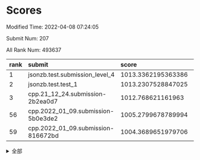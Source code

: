 # Scores

Modified Time: 2022-04-08 07:24:05

Submit Num: 207

All Rank Num: 493637

| rank |               submit               |       score        |       sigma        | pk_num |
| :--- | :--------------------------------- | :----------------- | :----------------- | :----- |
| 1    | jsonzb.test.submission_level_4     | 1013.3362195363386 | 0.8062830537592351 | 9543   |
| 2    | jsonzb.test.test_1                 | 1013.2307528847025 | 0.8007928364985559 | 9540   |
| 3    | cpp.21_12_24.submission-2b2ea0d7   | 1012.768621161963  | 0.7923776190645216 | 9540   |
| 56   | cpp.2022_01_09.submission-5b0e3de2 | 1005.2799678789994 | 0.7289802179063206 | 9537   |
| 59   | cpp.2022_01_09.submission-816672bd | 1004.3689651979706 | 0.7056535444015819 | 9535   |


<details>
<summary>全部</summary>

| rank |                 submit                 |       score        |       sigma        | pk_num |
| :--- | :------------------------------------- | :----------------- | :----------------- | :----- |
| 1    | jsonzb.test.submission_level_4         | 1013.3362195363386 | 0.8062830537592351 | 9543   |
| 2    | jsonzb.test.test_1                     | 1013.2307528847025 | 0.8007928364985559 | 9540   |
| 3    | cpp.21_12_24.submission-2b2ea0d7       | 1012.768621161963  | 0.7923776190645216 | 9540   |
| 4    | gobigger.level_3.submission_level_3_42 | 1011.3648571987347 | 0.7747083392103431 | 9540   |
| 5    | gobigger.level_3.submission_level_3_30 | 1010.9147633057013 | 0.774682312020313  | 9534   |
| 6    | gobigger.level_3.submission_level_3_47 | 1010.8866431718707 | 0.7805856489034692 | 9536   |
| 7    | gobigger.level_3.submission_level_3_46 | 1010.6574691459177 | 0.7545808254744831 | 9543   |
| 8    | gobigger.level_3.submission_level_3_27 | 1010.6358772926728 | 0.7653723831880429 | 9539   |
| 9    | gobigger.level_3.submission_level_3_26 | 1010.6238712543839 | 0.7436779400075074 | 9540   |
| 10   | gobigger.level_3.submission_level_3_36 | 1010.5959017680303 | 0.7696608882063598 | 9539   |
| 11   | gobigger.level_3.submission_level_3_41 | 1010.5926906313474 | 0.7827239112466463 | 9539   |
| 12   | gobigger.level_3.submission_level_3_28 | 1010.5922737175051 | 0.7591492054085272 | 9543   |
| 13   | gobigger.level_3.submission_level_3_24 | 1010.4899017027562 | 0.7768164929847414 | 9545   |
| 14   | gobigger.level_3.submission_level_3_15 | 1010.4186720189753 | 0.7588983157781993 | 9534   |
| 15   | gobigger.level_3.submission_level_3_19 | 1010.4144408933419 | 0.7735477450404151 | 9538   |
| 16   | gobigger.level_3.submission_level_3_20 | 1010.3678978385043 | 0.7545726388148085 | 9539   |
| 17   | gobigger.level_3.submission_level_3_2  | 1010.3641808895627 | 0.7614226894079449 | 9540   |
| 18   | gobigger.level_3.submission_level_3_18 | 1010.3226655769325 | 0.7514957030512721 | 9541   |
| 19   | gobigger.level_3.submission_level_3_3  | 1010.3130990199008 | 0.7624852907917106 | 9534   |
| 20   | gobigger.level_3.submission_level_3_43 | 1010.2802353853381 | 0.7652670733669568 | 9542   |
| 21   | gobigger.level_3.submission_level_3_49 | 1010.23361050138   | 0.7625498919148048 | 9539   |
| 22   | gobigger.level_3.submission_level_3_32 | 1010.1548451639408 | 0.7717389420147365 | 9541   |
| 23   | gobigger.level_3.submission_level_3_14 | 1010.0964312998983 | 0.7725050386151672 | 9539   |
| 24   | gobigger.level_3.submission_level_3_16 | 1010.0690035653927 | 0.7724938576914798 | 9543   |
| 25   | gobigger.level_3.submission_level_3_6  | 1009.9489785776699 | 0.7511678532614396 | 9542   |
| 26   | gobigger.level_3.submission_level_3_10 | 1009.937802723047  | 0.7637377868057041 | 9535   |
| 27   | gobigger.level_3.submission_level_3_38 | 1009.8686381810114 | 0.7650920588347907 | 9539   |
| 28   | gobigger.level_3.submission_level_3_48 | 1009.8185318727282 | 0.7597490898435776 | 9544   |
| 29   | gobigger.level_3.submission_level_3_35 | 1009.8182082861288 | 0.7567570308318794 | 9546   |
| 30   | gobigger.level_3.submission_level_3_9  | 1009.8169304054694 | 0.7519178941919249 | 9536   |
| 31   | gobigger.level_3.submission_level_3_44 | 1009.7854204363965 | 0.7363859767829702 | 9538   |
| 32   | gobigger.level_3.submission_level_3_40 | 1009.7727352326835 | 0.767696106904911  | 9542   |
| 33   | gobigger.level_3.submission_level_3_11 | 1009.738141629651  | 0.7694209280865387 | 9537   |
| 34   | gobigger.level_3.submission_level_3_13 | 1009.7364978012765 | 0.7461775719883456 | 9538   |
| 35   | gobigger.level_3.submission_level_3_21 | 1009.6651278326048 | 0.7705444374229344 | 9541   |
| 36   | gobigger.level_3.submission_level_3_8  | 1009.5102526164578 | 0.7541492222169933 | 9538   |
| 37   | gobigger.level_3.submission_level_3_29 | 1009.5059676092733 | 0.7537447674760577 | 9542   |
| 38   | gobigger.level_3.submission_level_3_25 | 1009.4814839386964 | 0.7649454890263875 | 9543   |
| 39   | gobigger.level_3.submission_level_3_12 | 1009.4765228538442 | 0.7528857412652628 | 9537   |
| 40   | gobigger.level_3.submission_level_3_45 | 1009.451333285838  | 0.7516025861577483 | 9537   |
| 41   | gobigger.level_3.submission_level_3_0  | 1009.3933538010706 | 0.7543401959931489 | 9539   |
| 42   | gobigger.level_3.submission_level_3_17 | 1009.3060633564127 | 0.7583189892516272 | 9534   |
| 43   | gobigger.level_3.submission_level_3_22 | 1009.2934601980369 | 0.7465233137990267 | 9537   |
| 44   | gobigger.level_3.submission_level_3_1  | 1009.2509452285719 | 0.7561025711356789 | 9535   |
| 45   | gobigger.level_3.submission_level_3_5  | 1009.2321375463742 | 0.745486737247347  | 9536   |
| 46   | gobigger.level_3.submission_level_3_7  | 1009.2177166139224 | 0.7397719042640466 | 9543   |
| 47   | gobigger.level_3.submission_level_3_39 | 1009.1930315369314 | 0.7424893124914489 | 9537   |
| 48   | gobigger.level_3.submission_level_3_37 | 1009.1886532293526 | 0.7402704729219645 | 9538   |
| 49   | gobigger.level_3.submission_level_3_23 | 1009.175584708333  | 0.7552929509911329 | 9539   |
| 50   | gobigger.level_3.submission_level_3_33 | 1009.0092421608324 | 0.737039041283514  | 9541   |
| 51   | gobigger.level_3.submission_level_3_31 | 1008.7339858930974 | 0.7360860968765319 | 9539   |
| 52   | gobigger.level_3.submission_level_3_34 | 1008.3613410063181 | 0.7377600077501602 | 9540   |
| 53   | gobigger.level_3.submission_level_3_4  | 1008.2819452896875 | 0.7370741282312614 | 9538   |
| 54   | gobigger.level_1.submission_level_1_48 | 1005.85553789847   | 0.7308512456997157 | 9538   |
| 55   | gobigger.level_1.submission_level_1_10 | 1005.5984275993977 | 0.7099792001451894 | 9542   |
| 56   | cpp.2022_01_09.submission-5b0e3de2     | 1005.2799678789994 | 0.7289802179063206 | 9537   |
| 57   | gobigger.level_1.submission_level_1_2  | 1004.6807878746238 | 0.7050852744065728 | 9541   |
| 58   | gobigger.level_1.submission_level_1_38 | 1004.464392536211  | 0.7193084917539264 | 9540   |
| 59   | cpp.2022_01_09.submission-816672bd     | 1004.3689651979706 | 0.7056535444015819 | 9535   |
| 60   | gobigger.level_1.submission_level_1_17 | 1004.1572706457245 | 0.7224749604679774 | 9542   |
| 61   | gobigger.level_1.submission_level_1_31 | 1004.0470225540254 | 0.7151073699172311 | 9537   |
| 62   | gobigger.level_1.submission_level_1_30 | 1003.9391437511418 | 0.7346882196191984 | 9537   |
| 63   | gobigger.level_1.submission_level_1_49 | 1003.823301009534  | 0.713242896165753  | 9542   |
| 64   | gobigger.level_1.submission_level_1_41 | 1003.675876462287  | 0.7155139455242269 | 9536   |
| 65   | gobigger.level_1.submission_level_1_40 | 1003.6227537056918 | 0.721252752369435  | 9538   |
| 66   | gobigger.level_1.submission_level_1_27 | 1003.6034409861439 | 0.7201493219991906 | 9535   |
| 67   | gobigger.level_1.submission_level_1_43 | 1003.5841087328947 | 0.7073739461576865 | 9536   |
| 68   | gobigger.level_1.submission_level_1_15 | 1003.5204683801422 | 0.7117061911531193 | 9545   |
| 69   | gobigger.level_1.submission_level_1_11 | 1003.4818113053194 | 0.7081718622754754 | 9536   |
| 70   | gobigger.level_1.submission_level_1_19 | 1003.4720142116814 | 0.7250591340809717 | 9535   |
| 71   | gobigger.level_1.submission_level_1_13 | 1003.435558041644  | 0.711487391369416  | 9529   |
| 72   | gobigger.level_1.submission_level_1_12 | 1003.39844703648   | 0.7305333120702762 | 9540   |
| 73   | gobigger.level_1.submission_level_1_45 | 1003.3684820385344 | 0.7116496611926626 | 9544   |
| 74   | gobigger.level_1.submission_level_1_33 | 1003.3527718238574 | 0.7291665001450729 | 9540   |
| 75   | gobigger.level_1.submission_level_1_46 | 1003.351391126556  | 0.7038067700865166 | 9536   |
| 76   | gobigger.level_1.submission_level_1_20 | 1003.3496015390485 | 0.7155588969023845 | 9535   |
| 77   | gobigger.level_1.submission_level_1_32 | 1003.3440043997356 | 0.7126930718785851 | 9540   |
| 78   | gobigger.level_1.submission_level_1_7  | 1003.2793847206625 | 0.7144431856067713 | 9536   |
| 79   | gobigger.level_1.submission_level_1_3  | 1003.2784234764339 | 0.7136234287503739 | 9538   |
| 80   | gobigger.level_1.submission_level_1_16 | 1003.2730298785402 | 0.7174337365195436 | 9539   |
| 81   | gobigger.level_1.submission_level_1_25 | 1003.248146257055  | 0.7166708237050093 | 9543   |
| 82   | gobigger.level_1.submission_level_1_6  | 1003.2257516770313 | 0.7067595941286234 | 9541   |
| 83   | gobigger.level_1.submission_level_1_36 | 1003.1526339173362 | 0.7266981628714787 | 9538   |
| 84   | gobigger.level_1.submission_level_1_35 | 1003.122817967807  | 0.7159166888922512 | 9539   |
| 85   | gobigger.level_1.submission_level_1_23 | 1003.1210605026855 | 0.7227653931887487 | 9545   |
| 86   | gobigger.level_1.submission_level_1_37 | 1003.0702001461053 | 0.7200202417911811 | 9538   |
| 87   | gobigger.level_1.submission_level_1_5  | 1003.007448377605  | 0.7098209772256256 | 9543   |
| 88   | gobigger.level_1.submission_level_1_21 | 1002.9207732034605 | 0.7123738745915746 | 9530   |
| 89   | gobigger.level_1.submission_level_1_9  | 1002.9156159397588 | 0.7171858593913237 | 9535   |
| 90   | gobigger.level_1.submission_level_1_0  | 1002.812465767513  | 0.7174300044536149 | 9532   |
| 91   | gobigger.level_1.submission_level_1_22 | 1002.734506506763  | 0.7225560329104875 | 9539   |
| 92   | gobigger.level_1.submission_level_1_34 | 1002.6642656852331 | 0.7088855268628381 | 9536   |
| 93   | gobigger.level_1.submission_level_1_42 | 1002.621511166613  | 0.7135076248590294 | 9541   |
| 94   | gobigger.level_1.submission_level_1_8  | 1002.5891718758185 | 0.720038713908793  | 9539   |
| 95   | gobigger.level_1.submission_level_1_28 | 1002.4978936368595 | 0.7096775134148567 | 9537   |
| 96   | gobigger.level_1.submission_level_1_29 | 1002.4293538716998 | 0.7079284798545598 | 9542   |
| 97   | gobigger.level_1.submission_level_1_14 | 1002.4275270151024 | 0.7079309388061057 | 9541   |
| 98   | gobigger.level_1.submission_level_1_39 | 1002.4022183915557 | 0.704373145373891  | 9543   |
| 99   | gobigger.level_1.submission_level_1_24 | 1002.3614332171455 | 0.7088779825827072 | 9539   |
| 100  | gobigger.level_1.submission_level_1_18 | 1002.3361873917605 | 0.7251456112923674 | 9539   |
| 101  | gobigger.level_1.submission_level_1_47 | 1002.0970513878812 | 0.7033857048005548 | 9538   |
| 102  | gobigger.level_1.submission_level_1_26 | 1002.0115734174457 | 0.7165498941006736 | 9533   |
| 103  | gobigger.level_1.submission_level_1_4  | 1001.937624333615  | 0.7232810665553748 | 9538   |
| 104  | gobigger.level_1.submission_level_1_1  | 1001.8374454630033 | 0.7192739028059246 | 9536   |
| 105  | gobigger.level_1.submission_level_1_44 | 1001.7170776995098 | 0.7021172077915709 | 9543   |
| 106  | gobigger.random.submission_random_36   | 997.1130288220974  | 0.7112410735250297 | 9537   |
| 107  | gobigger.random.submission_random_18   | 997.0667556618566  | 0.7104516752590012 | 9541   |
| 108  | gobigger.random.submission_random_22   | 997.0575311809179  | 0.7142231667554395 | 9539   |
| 109  | gobigger.random.submission_random_17   | 997.0269801906812  | 0.706613727699151  | 9542   |
| 110  | gobigger.random.submission_random_44   | 996.9944596340307  | 0.7116259357145059 | 9540   |
| 111  | gobigger.random.submission_random_12   | 996.920187776114   | 0.7110581516544613 | 9539   |
| 112  | gobigger.random.submission_random_0    | 996.9012637037104  | 0.7005735105033003 | 9536   |
| 113  | gobigger.random.submission_random_15   | 996.8542904031403  | 0.7066703120979235 | 9539   |
| 114  | gobigger.random.submission_random_39   | 996.8094986378673  | 0.7074345994786941 | 9539   |
| 115  | gobigger.random.submission_random_3    | 996.7827598503154  | 0.7052783586219352 | 9545   |
| 116  | gobigger.random.submission_random_1    | 996.7552418308338  | 0.7106891070950557 | 9536   |
| 117  | gobigger.random.submission_random_7    | 996.7065346599439  | 0.7183033247349389 | 9542   |
| 118  | gobigger.random.submission_random_34   | 996.6248287354496  | 0.709202766033731  | 9541   |
| 119  | gobigger.random.submission_random_49   | 996.6193293701631  | 0.7130538409721323 | 9541   |
| 120  | gobigger.random.submission_random_21   | 996.6164818690524  | 0.7017104503469365 | 9537   |
| 121  | gobigger.random.submission_random_20   | 996.6097999474947  | 0.7202224344111838 | 9542   |
| 122  | gobigger.random.submission_random_5    | 996.565413497788   | 0.7023476851500383 | 9540   |
| 123  | gobigger.random.submission_random_38   | 996.5614022897021  | 0.7128606196581229 | 9540   |
| 124  | gobigger.random.submission_random_43   | 996.4415393785646  | 0.7091023645515612 | 9534   |
| 125  | gobigger.random.submission_random_2    | 996.3751883235618  | 0.7082724468010086 | 9536   |
| 126  | gobigger.random.submission_random_14   | 996.2716321977076  | 0.7076883616319983 | 9540   |
| 127  | gobigger.random.submission_random_42   | 996.2111337810366  | 0.7187583618552235 | 9539   |
| 128  | gobigger.random.submission_random_33   | 996.2026596398974  | 0.7048403593514297 | 9535   |
| 129  | gobigger.random.submission_random_48   | 996.1937428665404  | 0.7110022971071785 | 9540   |
| 130  | gobigger.random.submission_random_9    | 996.1560533904441  | 0.7054448262230236 | 9538   |
| 131  | gobigger.random.submission_random_37   | 996.0942192849806  | 0.7053048649298593 | 9543   |
| 132  | gobigger.random.submission_random_4    | 996.0204177231687  | 0.7029101396964043 | 9538   |
| 133  | gobigger.random.submission_random_26   | 995.973076319275   | 0.726330521084862  | 9538   |
| 134  | gobigger.random.submission_random_8    | 995.934113785102   | 0.7104739997634014 | 9540   |
| 135  | gobigger.random.submission_random_29   | 995.9322958968522  | 0.7129538720115649 | 9540   |
| 136  | gobigger.random.submission_random_25   | 995.8593248045682  | 0.711339794052892  | 9541   |
| 137  | gobigger.random.submission_random_28   | 995.8479415243686  | 0.7153409091109623 | 9541   |
| 138  | gobigger.random.submission_random_35   | 995.735064296632   | 0.7119959276980534 | 9535   |
| 139  | gobigger.random.submission_random_11   | 995.6046116671855  | 0.7009067488518972 | 9539   |
| 140  | gobigger.random.submission_random_40   | 995.6036422308266  | 0.7118050116594282 | 9534   |
| 141  | gobigger.random.submission_random_23   | 995.589993180146   | 0.7059928647170918 | 9537   |
| 142  | gobigger.random.submission_random_31   | 995.5760960227562  | 0.7132139088075847 | 9538   |
| 143  | gobigger.random.submission_random_16   | 995.5593786229196  | 0.7238118581987923 | 9535   |
| 144  | gobigger.random.submission_random_46   | 995.5119976587131  | 0.707523578404231  | 9536   |
| 145  | gobigger.random.submission_random_27   | 995.5065031863585  | 0.7141095135603157 | 9540   |
| 146  | gobigger.random.submission_random_10   | 995.2694886785735  | 0.714592256470335  | 9531   |
| 147  | gobigger.random.submission_random_45   | 995.1647674007945  | 0.7198571380496364 | 9540   |
| 148  | gobigger.random.submission_random_6    | 995.0508682347812  | 0.70496973720617   | 9545   |
| 149  | gobigger.random.submission_random_41   | 994.9939711167209  | 0.7221492073805087 | 9536   |
| 150  | gobigger.random.submission_random_30   | 994.9914810672591  | 0.7189069586645289 | 9538   |
| 151  | gobigger.random.submission_random_47   | 994.8497622772117  | 0.7146649379427271 | 9542   |
| 152  | gobigger.random.submission_random_24   | 994.7950952784839  | 0.7060537606587304 | 9545   |
| 153  | gobigger.random.submission_random_13   | 994.5600440054859  | 0.7204851420497962 | 9533   |
| 154  | gobigger.random.submission_random_19   | 994.3992739684713  | 0.7230650682452633 | 9542   |
| 155  | gobigger.random.submission_random_32   | 994.2803409978333  | 0.7127735109993384 | 9544   |
| 156  | gobigger.level_2.submission_level_2_25 | 994.0247879777479  | 0.7308345893978365 | 9540   |
| 157  | gobigger.level_2.submission_level_2_14 | 993.9880320820503  | 0.7189177076975238 | 9538   |
| 158  | gobigger.level_2.submission_level_2_29 | 993.9025772405673  | 0.7448288546144463 | 9540   |
| 159  | gobigger.level_2.submission_level_2_0  | 993.8888216724586  | 0.7379995930726119 | 9537   |
| 160  | gobigger.level_2.submission_level_2_44 | 993.8825847071346  | 0.7162674379631282 | 9536   |
| 161  | gobigger.level_2.submission_level_2_46 | 993.879383968292   | 0.727682196633615  | 9537   |
| 162  | gobigger.level_2.submission_level_2_15 | 993.704345595833   | 0.7316783380743156 | 9538   |
| 163  | gobigger.level_2.submission_level_2_11 | 993.533004197602   | 0.7330695814679786 | 9538   |
| 164  | gobigger.level_2.submission_level_2_47 | 993.4786567622916  | 0.761899218595841  | 9537   |
| 165  | gobigger.level_2.submission_level_2_41 | 993.3658527237147  | 0.7431787835282181 | 9540   |
| 166  | gobigger.level_2.submission_level_2_4  | 993.3368451737842  | 0.7317882405515549 | 9539   |
| 167  | gobigger.level_2.submission_level_2_20 | 993.2993656845546  | 0.7342673252357379 | 9537   |
| 168  | gobigger.level_2.submission_level_2_23 | 993.2308944721844  | 0.7376583141159643 | 9533   |
| 169  | gobigger.level_2.submission_level_2_42 | 992.8811415217277  | 0.7341151048265151 | 9542   |
| 170  | gobigger.level_2.submission_level_2_3  | 992.8445725124509  | 0.7302505519480647 | 9538   |
| 171  | gobigger.level_2.submission_level_2_43 | 992.8316931433884  | 0.7311062792393919 | 9540   |
| 172  | gobigger.level_2.submission_level_2_21 | 992.7492767248116  | 0.7400041731329804 | 9533   |
| 173  | gobigger.level_2.submission_level_2_19 | 992.7294435463535  | 0.7519708391796124 | 9542   |
| 174  | gobigger.level_2.submission_level_2_13 | 992.7146892918753  | 0.7351275169207828 | 9539   |
| 175  | gobigger.level_2.submission_level_2_33 | 992.6146736308216  | 0.7505617351183604 | 9536   |
| 176  | gobigger.level_2.submission_level_2_37 | 992.6117560839292  | 0.7550552972818922 | 9539   |
| 177  | gobigger.level_2.submission_level_2_22 | 992.5475556454057  | 0.7541391289267819 | 9543   |
| 178  | gobigger.level_2.submission_level_2_6  | 992.5022316429819  | 0.7316638238172715 | 9539   |
| 179  | gobigger.level_2.submission_level_2_45 | 992.483489169733   | 0.7364236928917245 | 9537   |
| 180  | gobigger.level_2.submission_level_2_35 | 992.4475036688369  | 0.7258146460301514 | 9541   |
| 181  | gobigger.level_2.submission_level_2_12 | 992.3749154869049  | 0.7525633504800956 | 9544   |
| 182  | gobigger.level_2.submission_level_2_5  | 992.3081768244433  | 0.7386226912331345 | 9541   |
| 183  | gobigger.level_2.submission_level_2_8  | 992.1845887655143  | 0.7525444716043539 | 9536   |
| 184  | gobigger.level_2.submission_level_2_49 | 992.1487387668695  | 0.7435334211552813 | 9542   |
| 185  | gobigger.level_2.submission_level_2_36 | 992.0993343595776  | 0.7609527133750017 | 9538   |
| 186  | gobigger.level_2.submission_level_2_39 | 992.0826338873994  | 0.7373483436931525 | 9541   |
| 187  | gobigger.level_2.submission_level_2_34 | 992.0813160380943  | 0.7535600357503275 | 9537   |
| 188  | gobigger.level_2.submission_level_2_18 | 991.9462727441862  | 0.7643385012877486 | 9540   |
| 189  | gobigger.level_2.submission_level_2_30 | 991.8819245716957  | 0.7571599508537407 | 9540   |
| 190  | gobigger.level_2.submission_level_2_10 | 991.7647766082354  | 0.7627880347808188 | 9541   |
| 191  | gobigger.level_2.submission_level_2_2  | 991.751538610133   | 0.7439943324623363 | 9536   |
| 192  | gobigger.level_2.submission_level_2_16 | 991.7286635212167  | 0.7487962615619705 | 9541   |
| 193  | gobigger.level_2.submission_level_2_1  | 991.722911519602   | 0.749615268091407  | 9541   |
| 194  | gobigger.level_2.submission_level_2_40 | 991.6409042614938  | 0.7308439988525823 | 9536   |
| 195  | gobigger.level_2.submission_level_2_9  | 991.3893460288372  | 0.7340454271993836 | 9536   |
| 196  | gobigger.level_2.submission_level_2_24 | 991.3440943676437  | 0.7587281207157799 | 9537   |
| 197  | gobigger.level_2.submission_level_2_28 | 991.3068881525339  | 0.7580885998186148 | 9539   |
| 198  | gobigger.level_2.submission_level_2_17 | 991.2727896786415  | 0.7518942738130255 | 9535   |
| 199  | gobigger.level_2.submission_level_2_31 | 991.1640497905009  | 0.741876204413095  | 9544   |
| 200  | gobigger.level_2.submission_level_2_27 | 991.0244921530209  | 0.7365192556455566 | 9541   |
| 201  | gobigger.level_2.submission_level_2_32 | 991.0039042377215  | 0.76886178466737   | 9535   |
| 202  | gobigger.level_2.submission_level_2_38 | 990.9941323576727  | 0.7680381154320864 | 9541   |
| 203  | gobigger.level_2.submission_level_2_26 | 990.8331472938866  | 0.7569279145795657 | 9536   |
| 204  | gobigger.level_2.submission_level_2_7  | 990.6689567303257  | 0.7604133641298241 | 9542   |
| 205  | gobigger.level_2.submission_level_2_48 | 990.527782838304   | 0.7461686822871546 | 9541   |
| 206  | gobigger.none.submission_none_0        | 977.2499437958144  | 1.305457263273423  | 9539   |
| 207  | gobigger.none.submission_none_1        | 977.101952079547   | 1.3667105414466523 | 9544   |

</details>